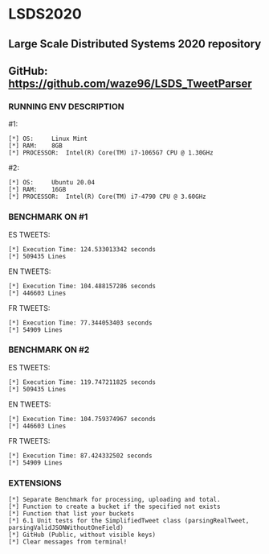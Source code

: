 # LSDS2020
## Large Scale Distributed Systems 2020 repository
## GitHub: https://github.com/waze96/LSDS_TweetParser


### RUNNING ENV DESCRIPTION

  #1:

	[*] OS: 	Linux Mint
	[*] RAM:	8GB
	[*] PROCESSOR:	Intel(R) Core(TM) i7-1065G7 CPU @ 1.30GHz

  #2:

	[*] OS: 	Ubuntu 20.04
	[*] RAM:	16GB
	[*] PROCESSOR:	Intel(R) Core(TM) i7-4790 CPU @ 3.60GHz


### BENCHMARK ON #1

ES TWEETS:

	[*] Execution Time: 124.533013342 seconds
	[*] 509435 Lines

EN TWEETS:

	[*] Execution Time: 104.488157286 seconds
	[*] 446603 Lines

FR TWEETS:

	[*] Execution Time: 77.344053403 seconds
	[*] 54909 Lines
	
### BENCHMARK ON #2

ES TWEETS:

	[*] Execution Time: 119.747211825 seconds
	[*] 509435 Lines

EN TWEETS:

	[*] Execution Time: 104.759374967 seconds
	[*] 446603 Lines

FR TWEETS:

	[*] Execution Time: 87.424332502 seconds
	[*] 54909 Lines
	
### EXTENSIONS
	
	[*] Separate Benchmark for processing, uploading and total.
	[*] Function to create a bucket if the specified not exists
	[*] Function that list your buckets
	[*] 6.1 Unit tests for the SimplifiedTweet class (parsingRealTweet, parsingValidJSONWithoutOneField)
	[*] GitHub (Public, without visible keys)
	[*] Clear messages from terminal!
	
